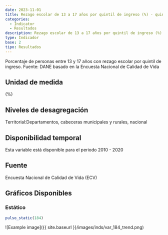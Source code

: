 ```yaml
---
date: 2023-11-01
title: Rezago escolar de 13 a 17 años por quintil de ingreso (%) - quintil 1( zona )
categories:
  - Indicator
  - Resultados
description: Rezago escolar de 13 a 17 años por quintil de ingreso (%) - quintil 1
type: Indicador
base: 2
tipo: Resultados
--- 
```


Porcentaje de personas entre 13 y 17 años con rezago escolar por quintil de ingreso.
Fuente: DANE basado en la Encuesta Nacional de Calidad de Vida

## Unidad de medida
(%)

## Niveles de desagregación
Territorial:Departamentos, cabeceras municipales y rurales, nacional

## Disponibilidad temporal
Esta variable está disponible para el periodo 2010 - 2020

## Fuente
Encuesta Nacional de Calidad de Vida (ECV)

## Gráficos Disponibles

### Estático

``` R
pulso_static(184)
```

![Example image]({{ site.baseurl }}/images/inds/var_184_trend.png)